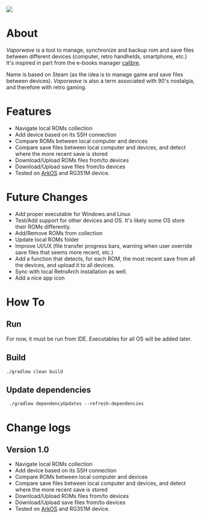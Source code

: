 <a href="https://paypal.me/benckx/2">
<img src="https://img.shields.io/badge/Donate-PayPal-green.svg"/>
</a>

# About

*Vaporwave* is a tool to manage, synchronize and backup rom and save files between different devices (computer, retro
handhelds, smartphone, etc.) It's inspired in part from the e-books
manager [calibre](https://github.com/kovidgoyal/calibre).

Name is based on Steam (as the idea is to manage game and save files between devices). *Vaporwave* is also a term
associated with 90's nostalgia, and therefore with retro gaming.

# Features

- Navigate local ROMs collection
- Add device based on its SSH connection
- Compare ROMs between local computer and devices
- Compare save files between local computer and devices, and detect where the more recent save is stored
- Download/Upload ROMs files from/to devices
- Download/Upload save files from/to devices
- Tested on [ArkOS](https://github.com/christianhaitian/arkos/wiki) and RG351M device.

# Future Changes

- Add proper executable for Windows and Linux
- Test/Add support for other devices and OS. It's likely some OS store their ROMs differently.
- Add/Remove ROMs from collection
- Update local ROMs folder
- Improve UI/UX (file transfer progress bars, warning when user override save files that seems more recent, etc.)
- Add a function that detects, for each ROM, the most recent save from all the devices, and upload it to all devices.
- Sync with local RetroArch installation as well.
- Add a nice app icon

# How To

## Run

For now, it must be run from IDE. Executables for all OS will be added later.

## Build

```
./gradlew clean build
```

## Update dependencies

```
 ./gradlew dependencyUpdates --refresh-dependencies
```

# Change logs

## Version 1.0

- Navigate local ROMs collection
- Add device based on its SSH connection
- Compare ROMs between local computer and devices
- Compare save files between local computer and devices, and detect where the more recent save is stored
- Download/Upload ROMs files from/to devices
- Download/Upload save files from/to devices
- Tested on [ArkOS](https://github.com/christianhaitian/arkos/wiki) and RG351M device.
